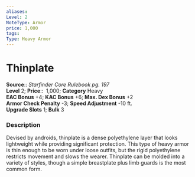 ```yaml
---
aliases: 
Level: 2
NoteType: Armor
price: 1,000
tags: 
Type: Heavy Armor
---
```


# Thinplate

**Source**:: _Starfinder Core Rulebook pg. 197_  
**Level** 2;
**Price**::  1,000; **Category** Heavy  
**EAC Bonus** +4; **KAC Bonus** +6; **Max. Dex Bonus** +2  
**Armor Check Penalty** -3; **Speed Adjustment** -10 ft.  
**Upgrade Slots** 1; **Bulk** 3

### Description

Devised by androids, thinplate is a dense polyethylene layer that looks lightweight while providing significant protection. This type of heavy armor is thin enough to be worn under loose outfits, but the rigid polyethylene restricts movement and slows the wearer. Thinplate can be molded into a variety of styles, though a simple breastplate plus limb guards is the most common form.
